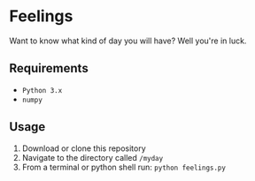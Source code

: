 # Feelings

Want to know what kind of day you will have? Well you're in luck. 

## Requirements ##

- `Python 3.x`
- `numpy`

## Usage ##

1. Download or clone this repository
1. Navigate to the directory called `/myday`
1. From a terminal or python shell run: `python feelings.py`

